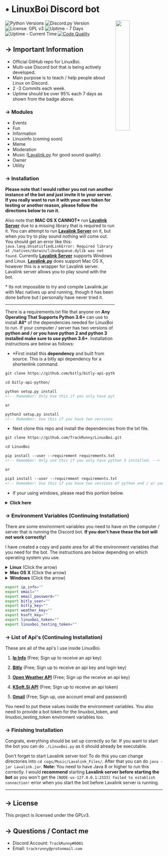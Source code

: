<!-- MAIN TITLE -->
# • LinuxBoi Discord bot

<!-- LINUX BOI PICTURE -->
  <img align="right" src="https://i.imgur.com/aiIXeCJ.png" width=30%>

<!-- BADGES -->
  ![Python Versions](https://img.shields.io/badge/python-3.6%20%7C%203.7-blue?style=flat-square)
  ![Discord.py Version](https://img.shields.io/badge/discord.py-1.2.5-blue?style=flat-square)
  ![License: GPL v3](https://img.shields.io/badge/License-GPLv3-blue.svg?style=flat-square)
  ![Uptime - 7 Days](https://img.shields.io/uptimerobot/ratio/7/m783893443-c045a2d525b791caafd2dcdb?style=flat-square)
  ![Uptime - Current Time](https://img.shields.io/uptimerobot/status/m783893443-c045a2d525b791caafd2dcdb?style=flat-square)
  <a href="https://app.codacy.com/manual/TrackRunny/Discord-Selfbot/dashboard?bid=14423857&token=vnDn11JbhCP7nhu">![Code Quality](https://img.shields.io/codacy/grade/179a29ed15bb40b5b0eed2b695791f94?style=flat-square)</a>  

<!-- KEY INFORMATION HEADER -->
## →  Important Information

  * Official GitHub repo for LinuxBoi.
  * Multi-use Discord bot that is being actively developed.
  * Main purpose is to teach / help people about Linux on Discord.
  * 2 -3 Commits each week.
  * Uptime should be over 95% each 7 days as shown from the badge above.

<!-- MODULES HEADER -->
### → Modules

  * Events  
  * Fun
  * Information
  * Linuxinfo (coming soon)
  * Meme
  * Moderation
  * Music ([Lavalink.py](https://github.com/Devoxin/Lavalink.py "Lavalink.py") for good sound quality)
  * Owner
  * Utility

<!-- INSTALLATION HEADER -->
### → Installation

  **Please note that I would rather you not run another instance of the bot and just invite it to your server. If you really want to run it with your own token for testing or another reason, please follow the directions below to run it.**

  Also note that **MAC OS X CANNOT\*** run [**Lavalink Server**](https://github.com/Frederikam/Lavalink "Lavalink Server") due to a missing library that is required to run it. You can attempt to run [**Lavalink Server**](https://github.com/Frederikam/Lavalink "Lavalink Server")  on it, but when you try to play sound nothing will come out. You should get an error like this: `java.lang.UnsatisfiedLinkError: Required library at /natives/darwin/libudpqueue.dylib was not found`. Currently [**Lavalink Server**](https://github.com/Frederikam/Lavalink "Lavalink Server")  supports Windows and Linux.
  [**Lavalink.py**](https://github.com/Devoxin/Lavalink "Lavalink.py") does support Mac OS X, however this is a wrapper for Lavalink server. Lavalink server allows you to play sound with the bot.

  \* Its not impossible to try and compile Lavalink.jar with Mac natives up and running, though it has been done before but I personally have never tried it.

---

  <!-- Installation Instructions -->
  There is a requirements.txt file that anyone on **Any Operating That Supports Python 3.6+** can use to install **All\*** of the dependencies needed for LinuxBoi to run. If your computer / server has two versions of **python and / or you have python 2 and python 3 installed make sure to use python 3.6+**. Installation instructions are below as follows:

  * \*First install this **dependency** and built from source. This is a bitly api dependency for a shortenlink command.

  ```markdown
  git clone https://github.com/bitly/bitly-api-python.git

  cd bitly-api-python/

  python setup.py install
  <!-- Remember: Only Use this if you only have python 3 installed. -->

  or

  python3 setup.py install
  <!-- Remember: Use this if you have two versions of python and / or you have python 2 and python 3. -->

  ```

  * Next clone this repo and install the dependencies from the txt file.

  ```markdown
  git clone https://github.com/TrackRunny/LinuxBoi.git

  cd LinuxBoi

  pip install --user --requirement requirements.txt
  <!-- Remember: Only use this if you only have python 3 installed. -->

  or

  pip3 install --user --requirement requirements.txt
  <!-- Remember: Use this if you have two versions of python and / or you have python 2 and python 3. -->  
  ```

  <!-- Windows Microsoft Visual C++ 14.0 Error -->
  * If your using windows, please read this portion below.

  <details>
    <summary><b>Click here</b></summary>
    <h3>• Error: Microsoft Visual C++ 14.0 is required.</h3>
    <p>Note, some users may receive this error above when trying to install the dependencies from the requirements.txt file. This happens when you are trying to build and install the <b>Pycosat</b> pip module. If this happens to you, please follow the instructions below.</p>
  
  1. Download the compiled **Pycosat** file for your Python version and windows architecture.
      * [**Pycosat | Python 3.6 | Win32**](https://download.lfd.uci.edu/pythonlibs/g5apjq5m/pycosat-0.6.3-cp36-cp36m-win32.whl)
      * [**Pycosat | Python 3.6 | Win64**](https://download.lfd.uci.edu/pythonlibs/g5apjq5m/pycosat-0.6.3-cp36-cp36m-win_amd64.whl)
      * [**Pycosat | Python 3.7 | Win32**](https://download.lfd.uci.edu/pythonlibs/g5apjq5m/pycosat-0.6.3-cp37-cp37m-win32.whl)
      * [**Pycosat | Python 3.7 | Win64**](https://download.lfd.uci.edu/pythonlibs/g5apjq5m/pycosat-0.6.3-cp37-cp37m-win_amd64.whl)
  2. Change directories into the downloaded file.
  3. Install the compiled pip module.

  ```markdown
    pip install pycosat-0.6.3-cp36-cp36m-win32.whl
    <!-- Win32 | Python 3.6 -->

    pip install pycosat-0.6.3-cp36-cp36m-win_amd64.whl
    <!-- Win64 | Python 3.6 -->

    ---

    pip install pycosat-0.6.3-cp37-cp37m-win32.whl
    <!-- Win32 | Python 3.7 -->

    pip install pycosat-0.6.3-cp37-cp37m-win_amd64.whl
    <!-- Win64 | Python 3.7 -->

    or

    pip3 install pycosat-0.6.3-cp36-cp36m-win32.whl
    <!-- Win32 | Python 3.6 | pip3 -->

    pip3 install pycosat-0.6.3-cp36-cp36m-win_amd64.whl
    <!-- Win64 | Python 3.6 | pip3 -->

    ---

    pip3 install pycosat-0.6.3-cp37-cp37m-win32.whl
    <!-- Win32 | Python 3.7 | pip3 -->

    pip3 install pycosat-0.6.3-cp37-cp37m-win_amd64.whl
    <!-- Win64 | Python 3.7 | pip3 -->
  ```

  </details>

<!-- Installation with Environment Variables-->
### → Environment Variables (Continuing Installation)

  There are some environment variables you need to have on the computer / server that is running the Discord bot. **If you don't have these the bot will not work correctly!**

  I have created a copy and paste area for all the environment variables that you need for the bot. The instructions are below depending on which operating system you use.

  <details>
    <summary><b>Linux</b> (Click the arrow)</summary>
    <h3>• Environment Variables On Linux</h3>
    <p>Linux: Put the variables at the end of your <b>.bashrc</b> file. The <b>.bashrc</b> file is located in your home directory. You can copy and paste these and put in the values. These are located under the Windows instructions inside the code block.</p>
    <p>Here is an example of what it should look like.</p>
    <img src="http://i.imgur.com/03ms8dY.png">
  </details>

  <details>
    <summary><b>Mac OS X</b> (Click the arrow)</summary>
    <h3>• Environment Variables On Mac</h3>
    <p>Mac OS X: Put the variables at the end of your <b>.bash_profile</b> file. The <b>.bash_profile</b> is located in your home directory. You can copy and paste these and put in the values. These are located under the Windows instructions inside the code block.</p>
    <p>Here is an example of what it should look like.</p>
    <img src="http://i.imgur.com/03ms8dY.png">
  </details>

  <details>
    <summary><b>Windows</b> (Click the arrow)</summary>
    <h3>• Environment Variables On Windows</h3>
    <p>Windows: The process is a little more difficult on Windows. Please watch <a href="https://www.youtube.com/watch?v=IolxqkL7cD8">this</a> video so you can export these values on your Windows Operating System. Skip to <b>1:19</b> if you want to see how he does it. Make sure to keep the enviroment variables with the same name or they won't work. The variable names are inside the code block just under this piece of text.</p>
  </details>
  
  ```bash
  export ip_info=""
  export email=""
  export email_password=""
  export bitly_user=""
  export bitly_key=""
  export weather_key=""
  export ksoft_key=""
  export linuxboi_token=""
  export linuxboi_testing_token=""
  ```

### → List of Api's (Continuing Installation)

  These are all of the api's I use inside LinuxBoi.

  1. [**Ip Info**](https://ipinfo.io/) (Free; Sign up to receive an api key)

  2. [**Bitly**](https://dev.bitly.com/) (Free; Sign up to receive an api key and login key)

  3. [**Open Weather API**](https://openweathermap.org/api) (Free; Sign up the receive an api key)
  
  4. [**KSoft.Si API**](https://api.ksoft.si/) (Free; Sign up to receive an api token)

  5. [**Gmail**](https://gmail.com/) (Free; Sign up, use account email and password)

  You need to put these values inside the environment variables. You also need to provide a bot token for the linuxboi_token, and linuxboi_testing_token enviroment variables too.

### → Finishing Installation

  Congrats, everything should be set up correctly so far. If you want to start the bot you can do `./LinuxBoi.py` as it should already be executable.

  Don't forget to start Lavalink server too! To do this you can change directories into `cd cogs/Music/Lavalink_Files/`. After that you can do `java -jar Lavalink.jar`. **Note:** You need to have Java 8 or higher to run this correctly. I would **recommend** starting **Lavalink server before starting the bot** as you won't get the `[NODE-us-127.0.0.1:2333] Failed to establish connection!` error when you start the bot before Lavalink server is running.

---

<!-- LICENSE INFO -->
## → License

  This project is licensed under the GPLv3.

<!-- END OF README -->
## → Questions / Contact me

  * Discord Account: `TrackRunny#0001`
  * Email: `trackrunny@protonmail.com`
